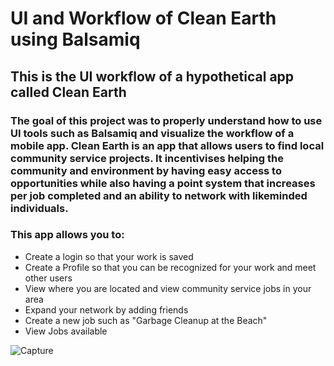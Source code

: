 # UI and Workflow of Clean Earth using Balsamiq
## This is the UI workflow of a hypothetical app called Clean Earth
### The goal of this project was to properly understand how to use UI tools such as Balsamiq and visualize the workflow of a mobile app. Clean Earth is an app that allows users to find local community service projects. It incentivises helping the community and environment by having easy access to opportunities while also having a point system that increases per job completed and an ability to network with likeminded individuals.
### This app allows you to:
* Create a login so that your work is saved
* Create a Profile so that you can be recognized for your work and meet other users
* View where you are located and view community service jobs in your area
* Expand your network by adding friends
* Create a new job such as "Garbage Cleanup at the Beach"
* View Jobs available



![Capture](https://github.com/shaylarao/Balsamiq/assets/11083380/1cf6bfd2-eaca-4f38-846d-544f23a2880b)
